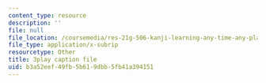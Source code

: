 ```yaml
---
content_type: resource
description: ''
file: null
file_location: /coursemedia/res-21g-506-kanji-learning-any-time-any-place-for-japanese-vi-spring-2021/b3a52eef49fb5b619dbb5fb41a394151_RrPfRygcwFA.vtt
file_type: application/x-subrip
resourcetype: Other
title: 3play caption file
uid: b3a52eef-49fb-5b61-9dbb-5fb41a394151
---
```

